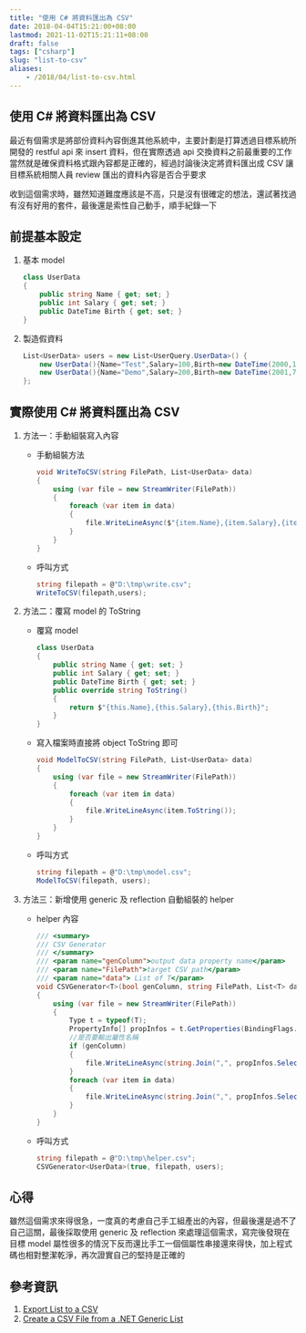 ```yaml
---
title: "使用 C# 將資料匯出為 CSV"
date: 2018-04-04T15:21:00+08:00
lastmod: 2021-11-02T15:21:11+08:00
draft: false
tags: ["csharp"]
slug: "list-to-csv"
aliases:
    - /2018/04/list-to-csv.html
---
```

## 使用 C# 將資料匯出為 CSV

最近有個需求是將部份資料內容倒進其他系統中，主要計劃是打算透過目標系統所開發的 restful api 來 insert 資料，但在實際透過 api 交換資料之前最重要的工作當然就是確保資料格式跟內容都是正確的，經過討論後決定將資料匯出成 CSV 讓目標系統相關人員 review 匯出的資料內容是否合乎要求

收到這個需求時，雖然知道難度應該是不高，只是沒有很確定的想法，還試著找過有沒有好用的套件，最後還是索性自己動手，順手紀錄一下

## 前提基本設定

1. 基本 model

    ```cs
    class UserData
    {
        public string Name { get; set; }
        public int Salary { get; set; }
        public DateTime Birth { get; set; }
    }
    ```

2. 製造假資料

    ```cs
    List<UserData> users = new List<UserQuery.UserData>() {
        new UserData(){Name="Test",Salary=100,Birth=new DateTime(2000,1,1)},
        new UserData(){Name="Demo",Salary=200,Birth=new DateTime(2001,7,31)},
    };
    ```

## 實際使用 C# 將資料匯出為 CSV

1. 方法一：手動組裝寫入內容

    * 手動組裝方法

        ```cs
        void WriteToCSV(string FilePath, List<UserData> data)
        {
            using (var file = new StreamWriter(FilePath))
            {
                foreach (var item in data)
                {
                    file.WriteLineAsync($"{item.Name},{item.Salary},{item.Birth}");
                }
            }
        }
        ```

    * 呼叫方式

        ```cs
        string filepath = @"D:\tmp\write.csv";
        WriteToCSV(filepath,users);
        ```

2. 方法二：覆寫 model 的 ToString
    * 覆寫 model

        ```cs
        class UserData
        {
            public string Name { get; set; }
            public int Salary { get; set; }
            public DateTime Birth { get; set; }
            public override string ToString()
            {
                return $"{this.Name},{this.Salary},{this.Birth}";
            }
        }
        ```

    * 寫入檔案時直接將 object ToString 即可

        ```cs
        void ModelToCSV(string FilePath, List<UserData> data)
        {
            using (var file = new StreamWriter(FilePath))
            {
                foreach (var item in data)
                {
                    file.WriteLineAsync(item.ToString());
                }
            }
        }
        ```

    * 呼叫方式

        ```cs
        string filepath = @"D:\tmp\model.csv";
        ModelToCSV(filepath, users);
        ```

3. 方法三：新增使用 generic 及 reflection 自動組裝的 helper

    * helper 內容

        ```cs
        /// <summary>
        /// CSV Generator
        /// </summary>
        /// <param name="genColumn">output data property name</param>
        /// <param name="FilePath">target CSV path</param>
        /// <param name="data"> List of T</param>
        void CSVGenerator<T>(bool genColumn, string FilePath, List<T> data)
        {
            using (var file = new StreamWriter(FilePath))
            {
                Type t = typeof(T);
                PropertyInfo[] propInfos = t.GetProperties(BindingFlags.Public | BindingFlags.Instance);
                //是否要輸出屬性名稱
                if (genColumn)
                {
                    file.WriteLineAsync(string.Join(",", propInfos.Select(i => i.Name)));
                }
                foreach (var item in data)
                {
                    file.WriteLineAsync(string.Join(",", propInfos.Select(i => i.GetValue(item))));
                }
            }
        }
        ```

    * 呼叫方式

        ```cs
        string filepath = @"D:\tmp\helper.csv";
        CSVGenerator<UserData>(true, filepath, users);
        ```

## 心得

雖然這個需求來得很急，一度真的考慮自己手工組產出的內容，但最後還是過不了自己這關，最後採取使用 generic 及 reflection 來處理這個需求，寫完後發現在目標 model 屬性很多的情況下反而還比手工一個個屬性串接還來得快，加上程式碼也相對整潔乾淨，再次證實自己的堅持是正確的

## 參考資訊

1. [Export List to a CSV](https://social.msdn.microsoft.com/Forums/vstudio/en-US/732a1e19-5055-4b07-b1dc-86d5a9fe6fef/export-listt-to-a-csv?forum=csharpgeneral)
2. [Create a CSV File from a .NET Generic List](http://www.csharptocsharp.com/generate-csv-from-generic-list)
